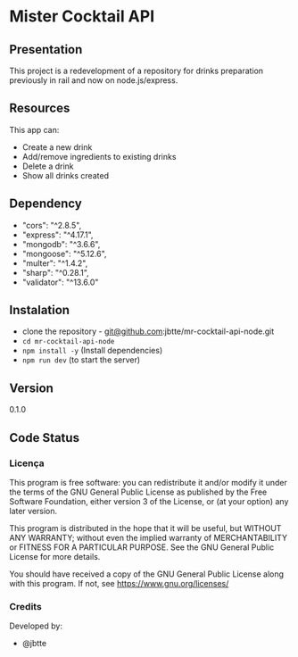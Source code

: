 # Mister Cocktail API
## Presentation
This project is a redevelopment of a repository for drinks preparation previously in rail and now on node.js/express.

## Resources
This app can:
* Create a new drink
* Add/remove ingredients to existing drinks
* Delete a drink
* Show all drinks created

## Dependency
* "cors": "^2.8.5",
* "express": "^4.17.1",
* "mongodb": "^3.6.6",
* "mongoose": "^5.12.6",
* "multer": "^1.4.2",
* "sharp": "^0.28.1",
* "validator": "^13.6.0"

## Instalation
* clone the repository - git@github.com:jbtte/mr-cocktail-api-node.git
* `cd mr-cocktail-api-node`
* `npm install -y` (Install dependencies)
* `npm run dev` (to start the server)

## Version
0.1.0

## Code Status
### Licença
This program is free software: you can redistribute it and/or modify
it under the terms of the GNU General Public License as published by
the Free Software Foundation, either version 3 of the License, or
(at your option) any later version.

  This program is distributed in the hope that it will be useful,
  but WITHOUT ANY WARRANTY; without even the implied warranty of
  MERCHANTABILITY or FITNESS FOR A PARTICULAR PURPOSE.  See the
  GNU General Public License for more details.

  You should have received a copy of the GNU General Public License
  along with this program.  If not, see <https://www.gnu.org/licenses/>

### Credits
Developed by:
* @jbtte 

